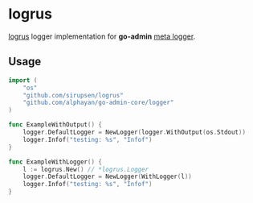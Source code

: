 # logrus

[logrus](https://github.com/sirupsen/logrus) logger implementation for __go-admin__ [meta logger](https://github.com/alphayan/go-admin-core/tree/master/logger).

## Usage

```go
import (
	"os"
	"github.com/sirupsen/logrus"
	"github.com/alphayan/go-admin-core/logger"
)

func ExampleWithOutput() {
	logger.DefaultLogger = NewLogger(logger.WithOutput(os.Stdout))
	logger.Infof("testing: %s", "Infof")
}

func ExampleWithLogger() {
	l := logrus.New() // *logrus.Logger
	logger.DefaultLogger = NewLogger(WithLogger(l))
	logger.Infof("testing: %s", "Infof")
}
```

